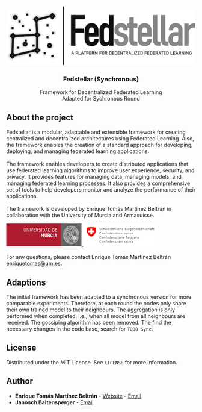 <!-- PROJECT LOGO -->
<br>
<p align="center">
  <a href="https://github.com/enriquetomasmb/fedstellar">
    <img src="docs/_static/fedstellar-logo.jpg" alt="fedstellar">
  </a>
  <h3 align="center">Fedstellar (Synchronous)</h3>

  <p align="center">
    Framework for Decentralized Federated Learning
    <br>
    Adapted for Sychronous Round
    <br>
  </p>
</p>

## About the project

Fedstellar is a modular, adaptable and extensible framework for creating centralized and decentralized architectures using Federated Learning. Also, the framework enables the creation of a standard approach for developing, deploying, and managing federated learning applications.
<br><br>
The framework enables developers to create distributed applications that use federated learning algorithms to improve user experience, security, and privacy. It provides features for managing data, managing models, and managing federated learning processes. It also provides a comprehensive set of tools to help developers monitor and analyze the performance of their applications.
<br>
<br>
The framework is developed by Enrique Tomás Martínez Beltrán in collaboration with the University of Murcia and Armasuisse.

<a href="https://um.es">
  <img src="docs/_static/umu.jpg" alt="fedstellar" width="200" height="60">
</a>
<a href="#">
  <img src="docs/_static/armasuisse.jpg" alt="fedstellar" width="200" height="60">
</a>
<br><br>
For any questions, please contact Enrique Tomás Martínez Beltrán <a href="mailto:enriquetomas@um.es">enriquetomas@um.es</a>.


## Adaptions
The initial framework has been adapted to a synchronous version for more comparable experiments. 
Therefore, at each round the nodes only share their own trained model to their neighbours. The aggregation is 
only performed when completed, i.e., when all model from all neighbours are received. The gossiping algorithm
has been removed. The find the necessary changes in the code base, search for `TODO Sync`.

## License

Distributed under the MIT License. See `LICENSE` for more information.


## Author

* **Enrique Tomás Martínez Beltrán** - [Website](https://enriquetomasmb.com) - [Email](mailto:enriquetomas@um.es)
* **Janosch Baltensperger** - [Email](mailto:janosch.baltensperger@uzh.ch)
